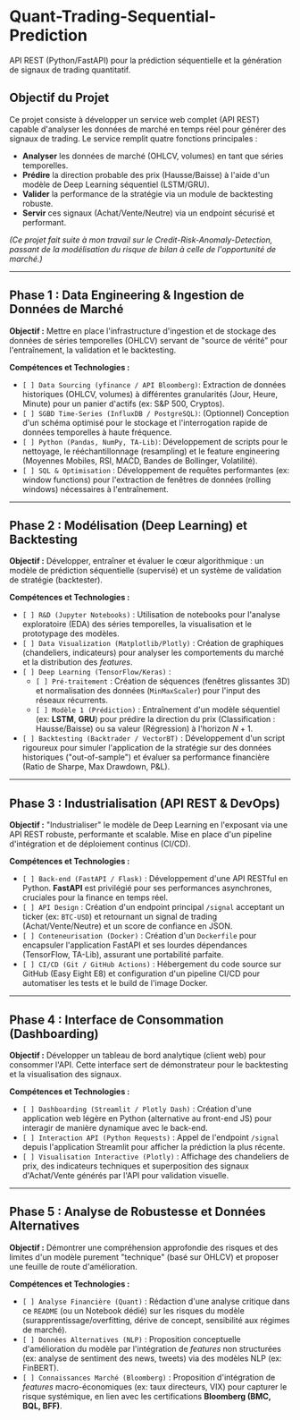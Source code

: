 # Quant-Trading-Sequential-Prediction

API REST (Python/FastAPI) pour la prédiction séquentielle et la génération de signaux de trading quantitatif.

## Objectif du Projet

Ce projet consiste à développer un service web complet (API REST) capable d'analyser les données de marché en temps réel pour générer des signaux de trading. Le service remplit quatre fonctions principales :

* **Analyser** les données de marché (OHLCV, volumes) en tant que séries temporelles.
* **Prédire** la direction probable des prix (Hausse/Baisse) à l'aide d'un modèle de Deep Learning séquentiel (LSTM/GRU).
* **Valider** la performance de la stratégie via un module de backtesting robuste.
* **Servir** ces signaux (Achat/Vente/Neutre) via un endpoint sécurisé et performant.

*(Ce projet fait suite à mon travail sur le Credit-Risk-Anomaly-Detection, passant de la modélisation du risque de bilan à celle de l'opportunité de marché.)*

---

## Phase 1 : Data Engineering & Ingestion de Données de Marché

**Objectif :** Mettre en place l'infrastructure d'ingestion et de stockage des données de séries temporelles (OHLCV) servant de "source de vérité" pour l'entraînement, la validation et le backtesting.

**Compétences et Technologies :**
* `[ ] Data Sourcing (yfinance / API Bloomberg)`: Extraction de données historiques (OHLCV, volumes) à différentes granularités (Jour, Heure, Minute) pour un panier d'actifs (ex: S&P 500, Cryptos).
* `[ ] SGBD Time-Series (InfluxDB / PostgreSQL)`: (Optionnel) Conception d'un schéma optimisé pour le stockage et l'interrogation rapide de données temporelles à haute fréquence.
* `[ ] Python (Pandas, NumPy, TA-Lib)`: Développement de scripts pour le nettoyage, le rééchantillonnage (resampling) et le feature engineering (Moyennes Mobiles, RSI, MACD, Bandes de Bollinger, Volatilité).
* `[ ] SQL & Optimisation` : Développement de requêtes performantes (ex: window functions) pour l'extraction de fenêtres de données (rolling windows) nécessaires à l'entraînement.

---

## Phase 2 : Modélisation (Deep Learning) et Backtesting

**Objectif :** Développer, entraîner et évaluer le cœur algorithmique : un modèle de prédiction séquentielle (supervisé) et un système de validation de stratégie (backtester).

**Compétences et Technologies :**
* `[ ] R&D (Jupyter Notebooks)` : Utilisation de notebooks pour l'analyse exploratoire (EDA) des séries temporelles, la visualisation et le prototypage des modèles.
* `[ ] Data Visualization (Matplotlib/Plotly)` : Création de graphiques (chandeliers, indicateurs) pour analyser les comportements du marché et la distribution des *features*.
* `[ ] Deep Learning (TensorFlow/Keras)` :
    * `[ ] Pré-traitement` : Création de séquences (fenêtres glissantes 3D) et normalisation des données (`MinMaxScaler`) pour l'input des réseaux récurrents.
    * `[ ] Modèle 1 (Prédiction)` : Entraînement d'un modèle séquentiel (ex: **LSTM**, **GRU**) pour prédire la direction du prix (Classification : Hausse/Baisse) ou sa valeur (Régression) à l'horizon $N+1$.
* `[ ] Backtesting (Backtrader / VectorBT)` : Développement d'un script rigoureux pour simuler l'application de la stratégie sur des données historiques ("out-of-sample") et évaluer sa performance financière (Ratio de Sharpe, Max Drawdown, P&L).

---

## Phase 3 : Industrialisation (API REST & DevOps)

**Objectif :** "Industrialiser" le modèle de Deep Learning en l'exposant via une API REST robuste, performante et scalable. Mise en place d'un pipeline d'intégration et de déploiement continus (CI/CD).

**Compétences et Technologies :**
* `[ ] Back-end (FastAPI / Flask)` : Développement d'une API RESTful en Python. **FastAPI** est privilégié pour ses performances asynchrones, cruciales pour la finance en temps réel.
* `[ ] API Design` : Création d'un endpoint principal `/signal` acceptant un ticker (ex: `BTC-USD`) et retournant un signal de trading (Achat/Vente/Neutre) et un score de confiance en JSON.
* `[ ] Conteneurisation (Docker)` : Création d'un `Dockerfile` pour encapsuler l'application FastAPI et ses lourdes dépendances (TensorFlow, TA-Lib), assurant une portabilité parfaite.
* `[ ] CI/CD (Git / GitHub Actions)` : Hébergement du code source sur GitHub (Easy Eight E8) et configuration d'un pipeline CI/CD pour automatiser les tests et le build de l'image Docker.

---

## Phase 4 : Interface de Consommation (Dashboarding)

**Objectif :** Développer un tableau de bord analytique (client web) pour consommer l'API. Cette interface sert de démonstrateur pour le backtesting et la visualisation des signaux.

**Compétences et Technologies :**
* `[ ] Dashboarding (Streamlit / Plotly Dash)` : Création d'une application web légère en Python (alternative au front-end JS) pour interagir de manière dynamique avec le back-end.
* `[ ] Interaction API (Python Requests)` : Appel de l'endpoint `/signal` depuis l'application Streamlit pour afficher la prédiction la plus récente.
* `[ ] Visualisation Interactive (Plotly)` : Affichage des chandeliers de prix, des indicateurs techniques et superposition des signaux d'Achat/Vente générés par l'API pour validation visuelle.

---

## Phase 5 : Analyse de Robustesse et Données Alternatives

**Objectif :** Démontrer une compréhension approfondie des risques et des limites d'un modèle purement "technique" (basé sur OHLCV) et proposer une feuille de route d'amélioration.

**Compétences et Technologies :**
* `[ ] Analyse Financière (Quant)` : Rédaction d'une analyse critique dans ce `README` (ou un Notebook dédié) sur les risques du modèle (surapprentissage/overfitting, dérive de concept, sensibilité aux régimes de marché).
* `[ ] Données Alternatives (NLP)` : Proposition conceptuelle d'amélioration du modèle par l'intégration de *features* non structurées (ex: analyse de sentiment des news, tweets) via des modèles NLP (ex: FinBERT).
* `[ ] Connaissances Marché (Bloomberg)` : Proposition d'intégration de *features* macro-économiques (ex: taux directeurs, VIX) pour capturer le risque systémique, en lien avec les certifications **Bloomberg (BMC, BQL, BFF)**.